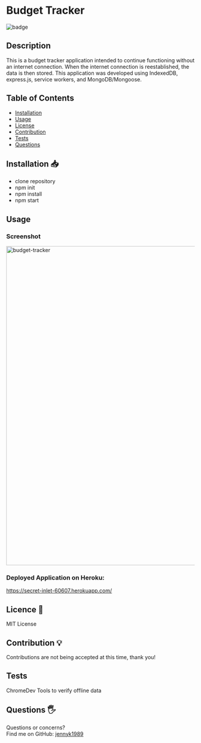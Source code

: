 # Budget Tracker
![badge](https://img.shields.io/badge/License-MIT-blue)
## Description
This is a budget tracker application intended to continue functioning without an internet connection. When the internet connection is reestablished, the data is then stored. This application was developed using IndexedDB, express.js, service workers, and MongoDB/Mongoose.
## Table of Contents 
* [Installation](#Installation)
* [Usage](#Usage)
* [License](#License)
* [Contribution](#Contribution)
* [Tests](#Tests)
* [Questions](#Questions)
## Installation 📥
* clone repository
* npm init
* npm install
* npm start
## Usage
### Screenshot
<img width="853" alt="budget-tracker" src="https://user-images.githubusercontent.com/92952780/158042977-99932e61-62f7-4455-8b2b-472a6074ceac.png">

### Deployed Application on Heroku:
https://secret-inlet-60607.herokuapp.com/ 
## Licence 📃
MIT License
## Contribution 💡
Contributions are not being accepted at this time, thank you!
## Tests
ChromeDev Tools to verify offline data
## Questions 🖐️
Questions or concerns? </br>
Find me on GitHub: [jennyk1989](https://github.com/jennyk1989)

